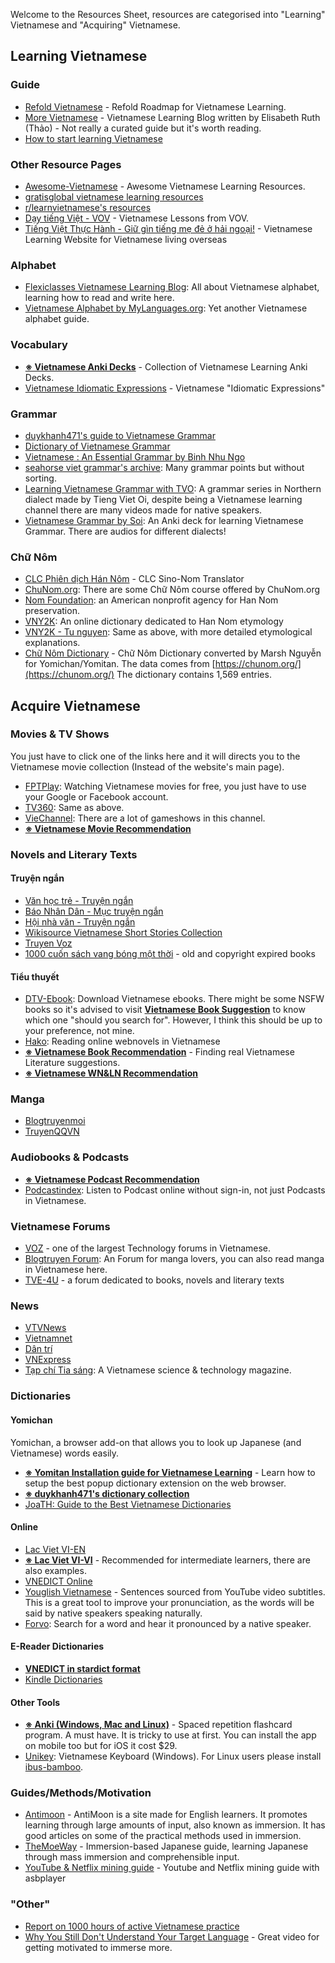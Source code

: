 Welcome to the Resources Sheet, resources are categorised into "Learning" Vietnamese and "Acquiring" Vietnamese. 

## Learning Vietnamese

### Guide
- [Refold Vietnamese](http://refold.link/vietnamese) - Refold Roadmap for Vietnamese Learning.
- [More Vietnamese](https://morevietnamese.com/) - Vietnamese Learning Blog written by Elisabeth Ruth (Thảo) - Not really a curated guide but it's worth reading.
- [How to start learning Vietnamese](https://www.youtube.com/watch?v=GRPnQe2FTrY) 

### Other Resource Pages
- [Awesome-Vietnamese](https://daihocmo.github.io/Awesome-Vietnamese/) - Awesome Vietnamese Learning Resources. 
- [gratisglobal vietnamese learning resources](https://gratisglobal.com/learn-vietnamese-free/)
- [r/learnvietnamese's resources](https://www.reddit.com/r/learnvietnamese/comments/u0mdh/list_of_vietnamese_language_learning_resources/)
- [Dạy tiếng Việt - VOV](https://vovworld.vn/vi-VN/day-tieng-viet/316.vov) - Vietnamese Lessons from VOV.
- [Tiếng Việt Thực Hành - Giữ gìn tiếng mẹ đẻ ở hải ngoại!](https://tiengviethuchanh.wordpress.com/) - Vietnamese Learning Website for Vietnamese living overseas

### Alphabet
- [Flexiclasses Vietnamese Learning Blog](https://flexiclasses.com/vietnamese/alphabet/): All about Vietnamese alphabet, learning how to read and write here.
- [Vietnamese Alphabet by MyLanguages.org](http://www.mylanguages.org/vietnamese_alphabet.php): Yet another Vietnamese alphabet guide.

### Vocabulary

- [**※ Vietnamese Anki Decks**](anki.md) - Collection of Vietnamese Learning Anki Decks.
- [Vietnamese Idiomatic Expressions](https://vietnamesetypography.com/samples/idiomatic-expressions/) - Vietnamese "Idiomatic Expressions" 

### Grammar
- [duykhanh471's guide to Vietnamese Grammar](https://thu-vien-mo.github.io/duykhanh471-guide-to-viet-grammar/)
- [Dictionary of Vietnamese Grammar](https://thu-vien-mo.github.io/dictionary-of-vietnamese-grammar/)
- [Vietnamese : An Essential Grammar by Binh Nhu Ngo](https://drive.proton.me/urls/TR1A3GBG8M#WiqnQfudUCQI)
- [seahorse viet grammar's archive](https://seahorseviet.wordpress.com/category/grammar/): Many grammar points but without sorting.
- [Learning Vietnamese Grammar with TVO](https://www.youtube.com/playlist?list=PLpDgPu_Hq9ZxWC8CAODefCnjAov6t-3ev): A grammar series in Northern dialect made by Tieng Viet Oi, despite being a Vietnamese learning channel there are many videos made for native speakers.
- [Vietnamese Grammar by Soi](https://ankiweb.net/shared/info/1707723482): An Anki deck for learning Vietnamese Grammar. There are audios for different dialects! 

### Chữ Nôm

- [CLC Phiên dịch Hán Nôm](https://tools.clc.hcmus.edu.vn/) - CLC Sino-Nom Translator
- [ChuNom.org](https://chunom.org/): There are some Chữ Nôm course offered by ChuNom.org
- [Nom Foundation](https://nomfoundation.org/): an American nonprofit agency for Han Nom preservation. 
- [VNY2K](http://vny2k.com/hannom/index.aspx): An online dictionary dedicated to Han Nom etymology
- [VNY2K - Tu nguyen](http://vny2k.com/hannom/tunguyen.asp): Same as above, with more detailed etymological explanations.
- [Chữ Nôm Dictionary](https://www.mediafire.com/file/sn5xjfcp045vh9p/Ch%E1%BB%AF_N%C3%B4m.zip/file) - Chữ Nôm Dictionary converted by Marsh Nguyễn for Yomichan/Yomitan. The data comes from [https://chunom.org/](https://chunom.org/) The dictionary contains 1,569 entries.


## Acquire Vietnamese
 
### Movies & TV Shows

You just have to click one of the links here and it will directs you to the Vietnamese movie collection (Instead of the website's main page).

- [FPTPlay](https://fptplay.vn/block/category_vod/viet-nam-5575464417dc1321ee858668): Watching Vietnamese movies for free, you just have to use your Google or Facebook account. 
- [TV360](https://tv360.vn/movies/phim-viet-nam?c=3733): Same as above.
- [VieChannel](https://www.youtube.com/channel/UCkna2OcuN1E6u5I8GVtdkOw): There are a lot of gameshows in this channel.
- [**※ Vietnamese Movie Recommendation**](https://onlyduyy.github.io/vietnamese-media-recommendation/movies) 

### Novels and Literary Texts

#### Truyện ngắn
- [Văn học trẻ - Truyện ngắn](https://vanhoctre.com/tac-gia-tac-pham/van-hoc-viet-nam/truyen-ngan)
- [Báo Nhân Dân - Mục truyện ngắn](https://nhandan.vn/truyen-ngan/)
- [Hội nhà văn - Truyện ngắn](https://vanvn.vn/tac-pham-moi/truyen-ngan/)
- [Wikisource Vietnamese Short Stories Collection](https://vi.wikisource.org/wiki/Th%E1%BB%83_lo%E1%BA%A1i:Truy%E1%BB%87n_ng%E1%BA%AFn_Vi%E1%BB%87t_Nam)
- [Truyen Voz](https://voz.vn/f/truyen-voz.96/)
- [1000 cuốn sách vang bóng một thời](https://tve-4u.org/forums/1000-quyen-sach-viet-mot-thoi-vang-bong.136/) - old and copyright expired books 


#### Tiểu thuyết
- [DTV-Ebook](https://www.dtv-ebook.com): Download Vietnamese ebooks. There might be some NSFW books so it's advised to visit [**Vietnamese Book Suggestion**](https://onlyduyy.github.io/vietnamese-media-recommendation/books) to know which one "should you search for". However, I think this should be up to your preference, not mine.
- [Hako](https://ln.hako.vn/): Reading online webnovels in Vietnamese
- [**※ Vietnamese Book Recommendation**](https://onlyduyy.github.io/vietnamese-media-recommendation/books) - Finding real Vietnamese Literature suggestions.
- [**※ Vietnamese WN&LN Recommendation**](https://onlyduyy.github.io/vietnamese-media-recommendation/ln-wn)

### Manga
- [Blogtruyenmoi](https://blogtruyenmoi.com/)
- [TruyenQQVN](https://truyenqqvn.com/)

### Audiobooks & Podcasts
- [**※ Vietnamese Podcast Recommendation**](https://onlyduyy.github.io/vietnamese-media-recommendation/podcasts) 
- [Podcastindex](https://podcastindex.org/): Listen to Podcast online without sign-in, not just Podcasts in Vietnamese.

### Vietnamese Forums

- [VOZ](https://voz.vn/) - one of the largest Technology forums in Vietnamese. 
- [Blogtruyen Forum](https://forum.blogtruyenmoi.com/): An Forum for manga lovers, you can also read manga in Vietnamese here.
- [TVE-4U](https://tve-4u.org/) - a forum dedicated to books, novels and literary texts

### News
- [VTVNews](https://vtv.vn/)
- [Vietnamnet](https://vietnamnet.vn/)
- [Dân trí](https://dantri.com.vn/)
- [VNExpress](https://vnexpress.net/)
- [Tạp chí Tia sáng](https://tiasang.com.vn/): A Vietnamese science & technology magazine.

### Dictionaries

#### Yomichan
Yomichan, a browser add-on that allows you to look up Japanese (and Vietnamese) words easily.

- [**※ Yomitan Installation guide for Vietnamese Learning**](yomitan.md) - Learn how to setup the best popup dictionary extension on the web browser.  
- [**※ duykhanh471's dictionary collection**](https://onlyduyy.github.io/viet-yomitan/)
- [JoaTH: Guide to the Best Vietnamese Dictionaries](https://www.reddit.com/r/learnvietnamese/comments/blc33z/joath_guide_to_the_best_vietnamese_dictionaries/)

#### Online
- [Lac Viet VI-EN](https://tratu.coviet.vn/hoc-tieng-anh/tu-dien/lac-viet/V-A/-all.html)
- [**※ Lac Viet VI-VI**](https://tratu.coviet.vn/hoc-tieng-anh/tu-dien/lac-viet/V-V/-all.html) - Recommended for intermediate learners, there are also examples.
- [VNEDICT Online](http://www.denisowski.org/Vietnamese/Vietnamese.html)
- [Youglish Vietnamese](https://youglish.com/vietnamese) - Sentences sourced from YouTube video subtitles. This is a great tool to improve your pronunciation, as the words will be said by native speakers speaking naturally.
- [Forvo](https://forvo.com/languages/vi/): Search for a word and hear it pronounced by a native speaker.

#### E-Reader Dictionaries
- **[VNEDICT in stardict format](https://www.mediafire.com/folder/9ss2pn046fcjo/Vi%E1%BB%87t_-_Anh)**
- [Kindle Dictionaries](https://maydocsachtot.com/tong-hop-tu-dien-cho-may-doc-sach-kindle/)

#### Other Tools

- **[※ Anki (Windows, Mac and Linux)](https://apps.ankiweb.net/)** - Spaced repetition flashcard program. A must have. It is tricky to use at first. You can install the app on mobile too but for iOS it cost $29.
- [Unikey](https://www.unikey.org/download.html): Vietnamese Keyboard (Windows). For Linux users please install [ibus-bamboo](https://github.com/BambooEngine/ibus-bamboo).    
  
### Guides/Methods/Motivation

- [Antimoon](http://www.antimoon.com/) - AntiMoon is a site made for English learners. It promotes learning through large amounts of input, also known as immersion. It has good articles on some of the practical methods used in immersion.
- [TheMoeWay](http://learnjapanese.moe/) - Immersion-based Japanese guide, learning Japanese through mass immersion and comprehensible input.
- [YouTube & Netflix mining guide](https://soyuz18.notion.site/Sentence-mining-from-Netflix-and-YouTube-with-asbplayer-83a03590cd8349ba81ca10340645b565) - Youtube and Netflix mining guide with asbplayer

### "Other"
- [Report on 1000 hours of active Vietnamese practice](https://www.reddit.com/r/languagelearning/comments/1bxs5ag/report_on_1000_hours_of_active_vietnamese_practice/)
- [Why You Still Don't Understand Your Target Language](https://youtu.be/_LIz-Wbt4us) - Great video for getting motivated to immerse more.
